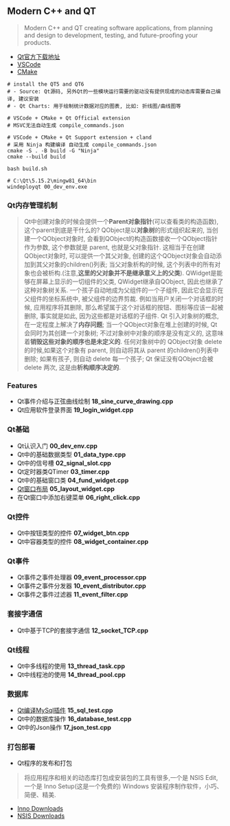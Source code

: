 ## Modern C++ and QT

> Modern C++ and QT creating software applications, from planning and design to development, testing, and future-proofing your products.

- [Qt官方下载地址](https://download.qt.io/archive/qt/)
- [VSCode](https://code.visualstudio.com/download)
- [CMake](https://cmake.org/download/)

```shell
# install the QT5 and QT6
# - Source: Qt源码, 另外Qt的一些模块运行需要的驱动没有提供现成的动态库需要自己编译, 建议安装
# - Qt Charts: 用于绘制统计数据对应的图表, 比如: 折线图/曲线图等

# VSCode + CMake + Qt Official extension
# MSVC无法自动生成 compile_commands.json

# VSCode + CMake + Qt Support extension + cland
# 采用 Ninja 构建编译 自动生成 compile_commands.json
cmake -S . -B build -G "Ninja"
cmake --build build

bash build.sh

# C:\Qt\5.15.2\mingw81_64\bin
windeployqt 00_dev_env.exe
```

### Qt内存管理机制

> Qt中创建对象的时候会提供一个**Parent对象指针**(可以查看类的构造函数),这个parent到底是干什么的? QObject是以**对象树**的形式组织起来的, 当创建一个QObject对象时, 会看到QObject的构造函数接收一个QObject指针作为参数, 这个参数就是 parent, 也就是父对象指针. 这相当于在创建QObject对象时, 可以提供一个其父对象, 创建的这个QObject对象会自动添加到其父对象的children()列表; 当父对象析构的时候, 这个列表中的所有对象也会被析构.(注意,**这里的父对象并不是继承意义上的父类**). QWidget是能够在屏幕上显示的一切组件的父类, QWidget继承自QObject, 因此也继承了这种对象树关系. 一个孩子自动地成为父组件的一个子组件, 因此它会显示在父组件的坐标系统中, 被父组件的边界剪裁. 例如当用户关闭一个对话框的时候, 应用程序将其删除, 那么希望属于这个对话框的按钮、图标等应该一起被删除, 事实就是如此, 因为这些都是对话框的子组件. Qt 引入对象树的概念, 在一定程度上解决了**内存问题**; 当一个QObject对象在堆上创建的时候, Qt 会同时为其创建一个对象树; 不过对象树中对象的顺序是没有定义的, 这意味着**销毁这些对象的顺序也是未定义的**. 任何对象树中的 QObject对象 delete 的时候,如果这个对象有 parent, 则自动将其从 parent 的children()列表中删除; 如果有孩子, 则自动 delete 每一个孩子; Qt 保证没有QObject会被 delete 两次, 这是由**析构顺序决定的**.

### Features
- Qt事件介绍与正弦曲线绘制 **18_sine_curve_drawing.cpp**
- Qt应用软件登录界面 **19_login_widget.cpp**

### Qt基础
- Qt认识入门 **00_dev_env.cpp**
- Qt中的基础数据类型 **01_data_type.cpp**
- Qt中的信号槽 **02_signal_slot.cpp**
- Qt定时器类QTimer **03_timer.cpp**
- Qt中的基础窗口类 **04_fund_widget.cpp**
- [Qt窗口布局](https://subingwen.cn/qt/qt-layout/) **05_layout_widget.cpp**
- 在Qt窗口中添加右键菜单 **06_right_click.cpp**

### Qt控件
- Qt中按钮类型的控件 **07_widget_btn.cpp**
- Qt中容器类型的控件 **08_widget_container.cpp**

### Qt事件
- Qt事件之事件处理器 **09_event_processor.cpp**
- Qt事件之事件分发器 **10_event_distributor.cpp**
- Qt事件之事件过滤器 **11_event_filter.cpp**

### 套接字通信
- Qt中基于TCP的套接字通信 **12_socket_TCP.cpp**

### Qt线程
- Qt中多线程的使用 **13_thread_task.cpp**
- Qt中线程池的使用 **14_thread_pool.cpp**

### 数据库
- [Qt编译MySql插件](https://subingwen.cn/qt/sql-driver/) **15_sql_test.cpp**
- Qt中的数据库操作 **16_database_test.cpp**
- Qt中的Json操作 **17_json_test.cpp**

### 打包部署
- Qt程序的发布和打包

> 将应用程序和相关的动态库打包成安装包的工具有很多,一个是 NSIS Edit,一个是 Inno Setup(这是一个免费的) Windows 安装程序制作软件，小巧、简便、精美.

- [Inno Downloads](https://jrsoftware.org/isdl.php#stable)
- [NSIS Downloads](https://nsis.sourceforge.io/Download)
